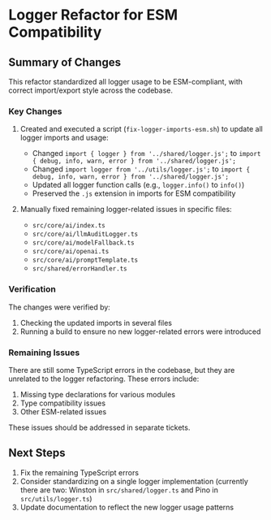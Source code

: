 # Logger Refactor for ESM Compatibility

## Summary of Changes

This refactor standardized all logger usage to be ESM-compliant, with correct import/export style across the codebase.

### Key Changes

1. Created and executed a script (`fix-logger-imports-esm.sh`) to update all logger imports and usage:
   - Changed `import { logger } from '../shared/logger.js';` to `import { debug, info, warn, error } from '../shared/logger.js';`
   - Changed `import logger from '../utils/logger.js';` to `import { debug, info, warn, error } from '../shared/logger.js';`
   - Updated all logger function calls (e.g., `logger.info()` to `info()`)
   - Preserved the `.js` extension in imports for ESM compatibility

2. Manually fixed remaining logger-related issues in specific files:
   - `src/core/ai/index.ts`
   - `src/core/ai/llmAuditLogger.ts`
   - `src/core/ai/modelFallback.ts`
   - `src/core/ai/openai.ts`
   - `src/core/ai/promptTemplate.ts`
   - `src/shared/errorHandler.ts`

### Verification

The changes were verified by:
1. Checking the updated imports in several files
2. Running a build to ensure no new logger-related errors were introduced

### Remaining Issues

There are still some TypeScript errors in the codebase, but they are unrelated to the logger refactoring. These errors include:

1. Missing type declarations for various modules
2. Type compatibility issues
3. Other ESM-related issues

These issues should be addressed in separate tickets.

## Next Steps

1. Fix the remaining TypeScript errors
2. Consider standardizing on a single logger implementation (currently there are two: Winston in `src/shared/logger.ts` and Pino in `src/utils/logger.ts`)
3. Update documentation to reflect the new logger usage patterns
